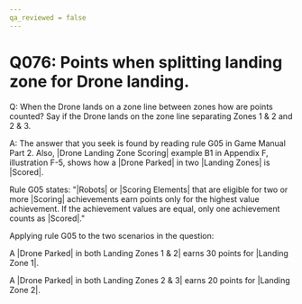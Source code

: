 ```yaml
---
qa_reviewed = false
---
```


# Q076: Points when splitting landing zone for Drone landing.

Q: When the Drone lands on a zone line between zones how are points counted? Say if the Drone lands on the zone line separating Zones 1 & 2 and 2 & 3.

A: The answer that you seek is found by reading rule G05 in Game Manual Part 2. Also, |Drone Landing Zone Scoring| example B1 in Appendix F, illustration F-5, shows how a |Drone Parked| in two |Landing Zones| is |Scored|.

Rule G05 states: "|Robots| or |Scoring Elements| that are eligible for two or more |Scoring| achievements earn points only for the highest value achievement. If the achievement values are equal, only one achievement counts as |Scored|."

Applying rule G05 to the two scenarios in the question:

A |Drone Parked| in both Landing Zones 1 & 2| earns 30 points for |Landing Zone 1|. 

A |Drone Parked| in both Landing Zones 2 & 3| earns 20 points for |Landing Zone 2|.